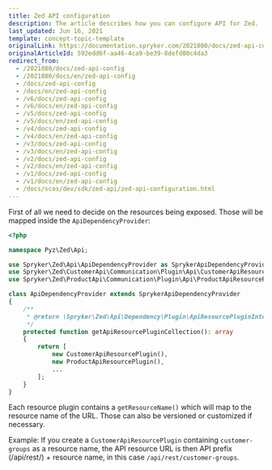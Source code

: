 ```yaml
---
title: Zed API configuration
description: The article describes how you can configure API for Zed.
last_updated: Jun 16, 2021
template: concept-topic-template
originalLink: https://documentation.spryker.com/2021080/docs/zed-api-config
originalArticleId: 592edd6f-aa46-4ca9-be39-8defd80c4da3
redirect_from:
  - /2021080/docs/zed-api-config
  - /2021080/docs/en/zed-api-config
  - /docs/zed-api-config
  - /docs/en/zed-api-config
  - /v6/docs/zed-api-config
  - /v6/docs/en/zed-api-config
  - /v5/docs/zed-api-config
  - /v5/docs/en/zed-api-config
  - /v4/docs/zed-api-config
  - /v4/docs/en/zed-api-config
  - /v3/docs/zed-api-config
  - /v3/docs/en/zed-api-config
  - /v2/docs/zed-api-config
  - /v2/docs/en/zed-api-config
  - /v1/docs/zed-api-config
  - /v1/docs/en/zed-api-config
  - /docs/scos/dev/sdk/zed-api/zed-api-configuration.html
---
```


First of all we need to decide on the resources being exposed. Those will be mapped inside the `ApiDependencyProvider`:

```php
<?php

namespace Pyz\Zed\Api;

use Spryker\Zed\Api\ApiDependencyProvider as SprykerApiDependencyProvider;
use Spryker\Zed\CustomerApi\Communication\Plugin\Api\CustomerApiResourcePlugin;
use Spryker\Zed\ProductApi\Communication\Plugin\Api\ProductApiResourcePlugin;

class ApiDependencyProvider extends SprykerApiDependencyProvider
{
    /**
     * @return \Spryker\Zed\Api\Dependency\Plugin\ApiResourcePluginInterface[]
     */
    protected function getApiResourcePluginCollection(): array
    {
        return [
            new CustomerApiResourcePlugin(),
            new ProductApiResourcePlugin(),
            ...
        ];
    }
}
```

Each resource plugin contains a `getResourceName()` which will map to the resource name of the URL. Those can also be versioned or customized if necessary.

Example: If you create a `CustomerApiResourcePlugin` containing `customer-groups` as a resource name, the API resource URL is then API prefix (/api/rest/) + resource name, in this case `/api/rest/customer-groups`.
